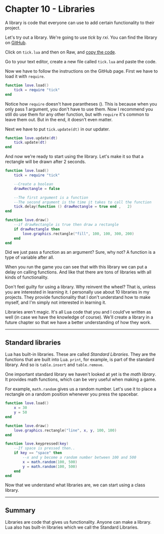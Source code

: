 # Chapter 10 - Libraries

A library is code that everyone can use to add certain functionality to their project.

Let's try out a library. We're going to use *tick* by *rxi*. You can find the library on [GitHub](https://github.com/rxi/tick).

Click on `tick.lua` and then on Raw, and [copy the code](https://raw.githubusercontent.com/rxi/tick/master/tick.lua).

Go to your text editor, create a new file called `tick.lua` and paste the code.

Now we have to follow the instructions on the GitHub page. First we have to load it with `require`.

```lua
function love.load()
	tick = require "tick"
end
```

Notice how `require` doesn't have parantheses (). This is because when you only pass 1 argument, you don't have to use them. Now I recommend you still do use them for any other function, but with `require` it's common to leave them out. But in the end, it doesn't even matter.

Next we have to put `tick.update(dt)` in our updater.

```lua
function love.update(dt)
	tick.update(dt)
end
```

And now we're ready to start using the library. Let's make it so that a rectangle will be drawn after 2 seconds.

```lua
function love.load()
	tick = require "tick"

	--Create a boolean
	drawRectangle = false

	--The first argument is a function
	--The second argument is the time it takes to call the function
	tick.delay(function () drawRectangle = true end ,	2)
end

function love.draw()
	--if drawRectangle is true then draw a rectangle
	if drawRectangle then
		love.graphics.rectangle("fill", 100, 100, 300, 200)
	end
end
```
Did we just pass a function as an argument? Sure, why not? A function is a type of variable after all.

When you run the game  you can see that with this library we can put a delay on calling functions. And like that there are tons of libraries with all kinds of functionality.

Don't feel guilty for using a library. Why reinvent the wheel? That is, unless you are interested in learning it. I personally use about 10 libraries in my projects. They provide functionality that I don't understand how to make myself, and I'm simply not interested in learning it.

Libraries aren't magic. It's all Lua code that you and I could've written as well (in case we have the knowledge of course). We'll create a library in a future chapter so that we have a better understanding of how they work.

___

## Standard libraries

Lua has built-in libraries. These are called *Standard Libraries*. They are the functions that are built into Lua. `print`, for example, is part of the standard library. And so is `table.insert` and `table.remove`.

One important standard library we haven't looked at yet is the *math library*. It provides math functions, which can be very useful when making a game.

For example, `math.random` gives us a random number. Let's use it to place a rectangle on a random position whenever you press the spacebar.

```lua
function love.load()
	x = 30
	y = 50
end

function love.draw()
	love.graphics.rectangle("line", x, y, 100, 100)
end

function love.keypressed(key)
	--If space is pressed then..
	if key == "space" then
		--x and y become a random number between 100 and 500
		x = math.random(100, 500)
		y = math.random(100, 500)
	end
end
```

Now that we understand what libraries are, we can start using a class library.

___

## Summary
Libraries are code that gives us functionality. Anyone can make a library. Lua also has built-in libraries which we call the Standard Libraries.
